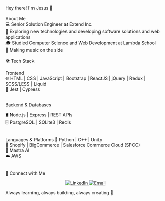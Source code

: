 Hey there! I'm Jesus 👋<br/> <br/>
About Me<br/>
💻 Senior Solution Engineer at Extend Inc. <br/>
🤔 Exploring new technologies and developing software solutions and web applications <br/>
🎓 Studied Computer Science and Web Development at Lambda School <br/>
🎵 Making music on the side <br/>
<br/>
🛠 Tech Stack 

Frontend <br/>
🌐 HTML | CSS | JavaScript | Bootstrap | ReactJS | jQuery | Redux | SCSS/LESS | Liquid <br/>
🧪 Jest | Cypress<br/> <br/>

Backend & Databases

🛢 Node.js | Express | REST APIs <br/>
🗄️ PostgreSQL | SQLite3 | Redis <br/> <br/>

Languages & Platforms
🐍 Python | C++ | Unity <br/>
🛒 Shopify | BigCommerce | Salesforce Commerce Cloud (SFCC) <br/>
🤖 Mastra AI <br/>
☁️ AWS <br/> <br/>

🤝 Connect with Me
<p align="center">
<a href="https://www.linkedin.com/in/jesuscguerrero/">
  <img alt="LinkedIn" src="https://img.shields.io/badge/LinkedIn-Jesus%20Clement%20Guerrero-0077B5?style=for-the-badge&logo=linkedin&logoColor=white">
</a>
<a href="mailto:jesusclementguerrero@gmail.com">
  <img alt="Email" src="https://img.shields.io/badge/Email-jesusclementguerrero@gmail.com-D14836?style=for-the-badge&logo=gmail&logoColor=white">
</a>
</p>

Always learning, always building, always creating 🚀
